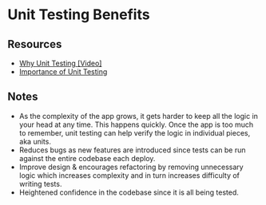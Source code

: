 # Unit Testing Benefits

## Resources

-   [Why Unit Testing [Video]](https://www.youtube.com/watch?v=Eu35xM76kKY)
-   [Importance of Unit Testing](https://medium.com/@gondy/the-importance-of-test-driven-development-f80b0d02edd8)

## Notes

-   As the complexity of the app grows, it gets harder to keep all the logic in your head at any time. This happens quickly. Once the app is too much to remember, unit testing can help verify the logic in individual pieces, aka units.
-   Reduces bugs as new features are introduced since tests can be run against the entire codebase each deploy.
-   Improve design & encourages refactoring by removing unnecessary logic which increases complexity and in turn increases difficulty of writing tests.
-   Heightened confidence in the codebase since it is all being tested.
